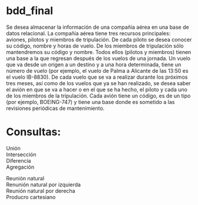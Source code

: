 # bdd_final

Se desea almacenar la información de una compañía aérea en una base de datos relacional. La
compañía aérea tiene tres recursos principales: aviones, pilotos y miembros de tripulación. De cada piloto se
desea conocer su código, nombre y horas de vuelo. De los miembros de tripulación sólo mantendremos su
código y nombre. Todos ellos (pilotos y miembros) tienen una base a la que regresan después de los vuelos
de una jornada. Un vuelo que va desde un origen a un destino y a una hora determinada, tiene un número de
vuelo (por ejemplo, el vuelo de Palma a Alicante de las 13:50 es el vuelo IB-8830). De cada vuelo que se va a
realizar durante los próximos tres meses, así como de los vuelos que ya se han realizado, se desea saber el
avión en que se va a hacer o en el que se ha hecho, el piloto y cada uno de los miembros de la tripulación.
Cada avión tiene un código, es de un tipo (por ejemplo, BOEING-747) y tiene una base donde es sometido a
las revisiones periódicas de mantenimiento.

# Consultas:
Unión  
Intersección  
Diferencia  
Agregación  

Reunión natural   
Renunión natural por izquierda  
Reunión natural por derecha  
Producro cartesiano  
